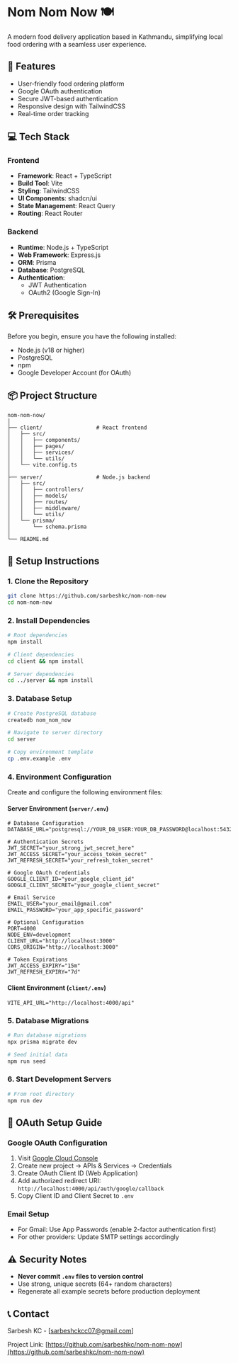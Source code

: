 # Nom Nom Now 🍽️

A modern food delivery application based in Kathmandu, simplifying local food ordering with a seamless user experience.

## 🚀 Features
- User-friendly food ordering platform
- Google OAuth authentication
- Secure JWT-based authentication
- Responsive design with TailwindCSS
- Real-time order tracking

## 💻 Tech Stack

### Frontend
- **Framework**: React + TypeScript
- **Build Tool**: Vite
- **Styling**: TailwindCSS
- **UI Components**: shadcn/ui
- **State Management**: React Query
- **Routing**: React Router

### Backend
- **Runtime**: Node.js + TypeScript
- **Web Framework**: Express.js
- **ORM**: Prisma
- **Database**: PostgreSQL
- **Authentication**: 
  - JWT Authentication
  - OAuth2 (Google Sign-In)

## 🛠️ Prerequisites

Before you begin, ensure you have the following installed:
- Node.js (v18 or higher)
- PostgreSQL
- npm
- Google Developer Account (for OAuth)

## 📦 Project Structure

```
nom-nom-now/
│
├── client/                 # React frontend
│   ├── src/
│   │   ├── components/
│   │   ├── pages/
│   │   ├── services/
│   │   └── utils/
│   └── vite.config.ts
│
├── server/                 # Node.js backend
│   ├── src/
│   │   ├── controllers/
│   │   ├── models/
│   │   ├── routes/
│   │   ├── middleware/
│   │   └── utils/
│   └── prisma/
│       └── schema.prisma
│
└── README.md
```

## 🚧 Setup Instructions

### 1. Clone the Repository
```bash
git clone https://github.com/sarbeshkc/nom-nom-now
cd nom-nom-now
```

### 2. Install Dependencies
```bash
# Root dependencies
npm install

# Client dependencies
cd client && npm install

# Server dependencies
cd ../server && npm install
```

### 3. Database Setup
```bash
# Create PostgreSQL database
createdb nom_nom_now

# Navigate to server directory
cd server

# Copy environment template
cp .env.example .env
```

### 4. Environment Configuration
Create and configure the following environment files:

#### Server Environment (`server/.env`)
```env
# Database Configuration
DATABASE_URL="postgresql://YOUR_DB_USER:YOUR_DB_PASSWORD@localhost:5432/nom_nom_now"

# Authentication Secrets
JWT_SECRET="your_strong_jwt_secret_here"
JWT_ACCESS_SECRET="your_access_token_secret"
JWT_REFRESH_SECRET="your_refresh_token_secret"

# Google OAuth Credentials
GOOGLE_CLIENT_ID="your_google_client_id"
GOOGLE_CLIENT_SECRET="your_google_client_secret"

# Email Service
EMAIL_USER="your_email@gmail.com"
EMAIL_PASSWORD="your_app_specific_password"

# Optional Configuration
PORT=4000
NODE_ENV=development
CLIENT_URL="http://localhost:3000"
CORS_ORIGIN="http://localhost:3000"

# Token Expirations
JWT_ACCESS_EXPIRY="15m"
JWT_REFRESH_EXPIRY="7d"
```

#### Client Environment (`client/.env`)
```env
VITE_API_URL="http://localhost:4000/api"
```

### 5. Database Migrations
```bash
# Run database migrations
npx prisma migrate dev

# Seed initial data
npm run seed
```

### 6. Start Development Servers
```bash
# From root directory
npm run dev
```

## 🔐 OAuth Setup Guide

### Google OAuth Configuration
1. Visit [Google Cloud Console](https://console.cloud.google.com/)
2. Create new project → APIs & Services → Credentials
3. Create OAuth Client ID (Web Application)
4. Add authorized redirect URI: `http://localhost:4000/api/auth/google/callback`
5. Copy Client ID and Client Secret to `.env`

### Email Setup
- For Gmail: Use App Passwords (enable 2-factor authentication first)
- For other providers: Update SMTP settings accordingly

## ⚠️ Security Notes
- **Never commit `.env` files to version control**
- Use strong, unique secrets (64+ random characters)
- Regenerate all example secrets before production deployment




## 📞 Contact
Sarbesh KC - [sarbeshckcc07@gmail.com]

Project Link: [https://github.com/sarbeshkc/nom-nom-now](https://github.com/sarbeshkc/nom-nom-now)

